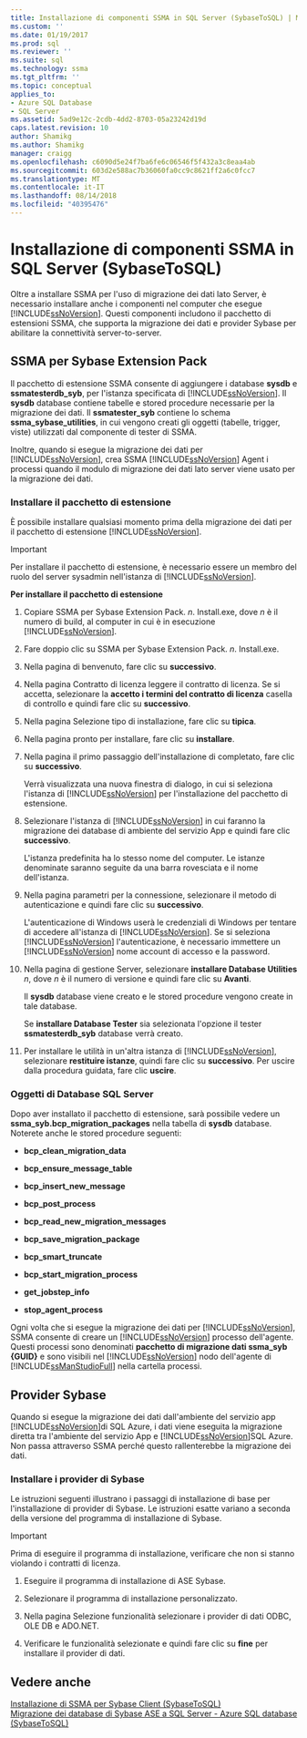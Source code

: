 ```yaml
---
title: Installazione di componenti SSMA in SQL Server (SybaseToSQL) | Microsoft Docs
ms.custom: ''
ms.date: 01/19/2017
ms.prod: sql
ms.reviewer: ''
ms.suite: sql
ms.technology: ssma
ms.tgt_pltfrm: ''
ms.topic: conceptual
applies_to:
- Azure SQL Database
- SQL Server
ms.assetid: 5ad9e12c-2cdb-4dd2-8703-05a23242d19d
caps.latest.revision: 10
author: Shamikg
ms.author: Shamikg
manager: craigg
ms.openlocfilehash: c6090d5e24f7ba6fe6c06546f5f432a3c8eaa4ab
ms.sourcegitcommit: 603d2e588ac7b36060fa0cc9c8621ff2a6c0fcc7
ms.translationtype: MT
ms.contentlocale: it-IT
ms.lasthandoff: 08/14/2018
ms.locfileid: "40395476"
---
```

# <a name="installing-ssma-components-on-sql-server-sybasetosql"></a>Installazione di componenti SSMA in SQL Server (SybaseToSQL)
Oltre a installare SSMA per l'uso di migrazione dei dati lato Server, è necessario installare anche i componenti nel computer che esegue [!INCLUDE[ssNoVersion](../../includes/ssnoversion-md.md)]. Questi componenti includono il pacchetto di estensioni SSMA, che supporta la migrazione dei dati e provider Sybase per abilitare la connettività server-to-server.  
  
## <a name="ssma-for-sybase-extension-pack"></a>SSMA per Sybase Extension Pack  
Il pacchetto di estensione SSMA consente di aggiungere i database **sysdb** e **ssmatesterdb_syb**, per l'istanza specificata di [!INCLUDE[ssNoVersion](../../includes/ssnoversion-md.md)]. Il **sysdb** database contiene tabelle e stored procedure necessarie per la migrazione dei dati. Il **ssmatester_syb** contiene lo schema **ssma_sybase_utilities**, in cui vengono creati gli oggetti (tabelle, trigger, viste) utilizzati dal componente di tester di SSMA.  
  
Inoltre, quando si esegue la migrazione dei dati per [!INCLUDE[ssNoVersion](../../includes/ssnoversion-md.md)], crea SSMA [!INCLUDE[ssNoVersion](../../includes/ssnoversion-md.md)] Agent i processi quando il modulo di migrazione dei dati lato server viene usato per la migrazione dei dati.  
  
### <a name="installing-the-extension-pack"></a>Installare il pacchetto di estensione  
È possibile installare qualsiasi momento prima della migrazione dei dati per il pacchetto di estensione [!INCLUDE[ssNoVersion](../../includes/ssnoversion-md.md)].  
  
> [!IMPORTANT]  
> Per installare il pacchetto di estensione, è necessario essere un membro del ruolo del server sysadmin nell'istanza di [!INCLUDE[ssNoVersion](../../includes/ssnoversion-md.md)].  
  
**Per installare il pacchetto di estensione**  
  
1.  Copiare SSMA per Sybase Extension Pack. *n*. Install.exe, dove *n* è il numero di build, al computer in cui è in esecuzione [!INCLUDE[ssNoVersion](../../includes/ssnoversion-md.md)].  
  
2.  Fare doppio clic su SSMA per Sybase Extension Pack. *n*. Install.exe.  
  
3.  Nella pagina di benvenuto, fare clic su **successivo**.  
  
4.  Nella pagina Contratto di licenza leggere il contratto di licenza. Se si accetta, selezionare la **accetto i termini del contratto di licenza** casella di controllo e quindi fare clic su **successivo**.  
  
5.  Nella pagina Selezione tipo di installazione, fare clic su **tipica**.  
  
6.  Nella pagina pronto per installare, fare clic su **installare**.  
  
7.  Nella pagina il primo passaggio dell'installazione di completato, fare clic su **successivo**.  
  
    Verrà visualizzata una nuova finestra di dialogo, in cui si seleziona l'istanza di [!INCLUDE[ssNoVersion](../../includes/ssnoversion-md.md)] per l'installazione del pacchetto di estensione.  
  
8.  Selezionare l'istanza di [!INCLUDE[ssNoVersion](../../includes/ssnoversion-md.md)] in cui faranno la migrazione dei database di ambiente del servizio App e quindi fare clic **successivo**.  
  
    L'istanza predefinita ha lo stesso nome del computer. Le istanze denominate saranno seguite da una barra rovesciata e il nome dell'istanza.  
  
9. Nella pagina parametri per la connessione, selezionare il metodo di autenticazione e quindi fare clic su **successivo**.  
  
    L'autenticazione di Windows userà le credenziali di Windows per tentare di accedere all'istanza di [!INCLUDE[ssNoVersion](../../includes/ssnoversion-md.md)]. Se si seleziona [!INCLUDE[ssNoVersion](../../includes/ssnoversion-md.md)] l'autenticazione, è necessario immettere un [!INCLUDE[ssNoVersion](../../includes/ssnoversion-md.md)] nome account di accesso e la password.  
  
10. Nella pagina di gestione Server, selezionare **installare Database Utilities** *n*, dove *n* è il numero di versione e quindi fare clic su **Avanti**.  
  
    Il **sysdb** database viene creato e le stored procedure vengono create in tale database.  
  
    Se **installare Database Tester** sia selezionata l'opzione il tester **ssmatesterdb_syb** database verrà creato.  
  
11. Per installare le utilità in un'altra istanza di [!INCLUDE[ssNoVersion](../../includes/ssnoversion-md.md)], selezionare **restituire istanze**, quindi fare clic su **successivo**. Per uscire dalla procedura guidata, fare clic **uscire**.  
  
### <a name="sql-server-database-objects"></a>Oggetti di Database SQL Server  
Dopo aver installato il pacchetto di estensione, sarà possibile vedere un **ssma_syb.bcp_migration_packages** nella tabella di **sysdb** database. Noterete anche le stored procedure seguenti:  
  
-   **bcp_clean_migration_data**  
  
-   **bcp_ensure_message_table**  
  
-   **bcp_insert_new_message**  
  
-   **bcp_post_process**  
  
-   **bcp_read_new_migration_messages**  
  
-   **bcp_save_migration_package**  
  
-   **bcp_smart_truncate**  
  
-   **bcp_start_migration_process**  
  
-   **get_jobstep_info**  
  
-   **stop_agent_process**  
  
Ogni volta che si esegue la migrazione dei dati per [!INCLUDE[ssNoVersion](../../includes/ssnoversion-md.md)], SSMA consente di creare un [!INCLUDE[ssNoVersion](../../includes/ssnoversion-md.md)] processo dell'agente. Questi processi sono denominati **pacchetto di migrazione dati ssma_syb {GUID}** e sono visibili nel [!INCLUDE[ssNoVersion](../../includes/ssnoversion-md.md)] nodo dell'agente di [!INCLUDE[ssManStudioFull](../../includes/ssmanstudiofull-md.md)] nella cartella processi.  
  
## <a name="sybase-providers"></a>Provider Sybase  
Quando si esegue la migrazione dei dati dall'ambiente del servizio app [!INCLUDE[ssNoVersion](../../includes/ssnoversion-md.md)]di SQL Azure, i dati viene eseguita la migrazione diretta tra l'ambiente del servizio App e [!INCLUDE[ssNoVersion](../../includes/ssnoversion-md.md)]SQL Azure. Non passa attraverso SSMA perché questo rallenterebbe la migrazione dei dati.  
  
### <a name="installing-the-sybase-providers"></a>Installare i provider di Sybase  
Le istruzioni seguenti illustrano i passaggi di installazione di base per l'installazione di provider di Sybase. Le istruzioni esatte variano a seconda della versione del programma di installazione di Sybase.  
  
> [!IMPORTANT]  
> Prima di eseguire il programma di installazione, verificare che non si stanno violando i contratti di licenza.  
  
1.  Eseguire il programma di installazione di ASE Sybase.  
  
2.  Selezionare il programma di installazione personalizzato.  
  
3.  Nella pagina Selezione funzionalità selezionare i provider di dati ODBC, OLE DB e ADO.NET.  
  
4.  Verificare le funzionalità selezionate e quindi fare clic su **fine** per installare il provider di dati.  
  
## <a name="see-also"></a>Vedere anche  
[Installazione di SSMA per Sybase Client &#40;SybaseToSQL&#41;](../../ssma/sybase/installing-ssma-for-sybase-client-sybasetosql.md)  
[Migrazione dei database di Sybase ASE a SQL Server - Azure SQL database &#40;SybaseToSQL&#41;](../../ssma/sybase/migrating-sybase-ase-databases-to-sql-server-azure-sql-db-sybasetosql.md)  
  

